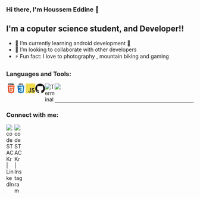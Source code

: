### Hi there, I'm Houssem Eddine 👋

## I'm a  coputer science student, and Developer!!

- 🌱 I’m currently learning android development 📱
- 👯 I’m looking to collaborate with other developers
- ⚡ Fun fact: I love to photography , mountain biking and gaming

### Languages and Tools:

<img align="left" alt="HTML5" width="26px" src="https://raw.githubusercontent.com/github/explore/80688e429a7d4ef2fca1e82350fe8e3517d3494d/topics/html/html.png" />
<img align="left" alt="CSS3" width="26px" src="https://raw.githubusercontent.com/github/explore/80688e429a7d4ef2fca1e82350fe8e3517d3494d/topics/css/css.png" />
<img align="left" alt="JavaScript" width="26px" src="https://raw.githubusercontent.com/github/explore/80688e429a7d4ef2fca1e82350fe8e3517d3494d/topics/javascript/javascript.png" />
<img align="left" alt="GitHub" width="26px" src="https://raw.githubusercontent.com/github/explore/78df643247d429f6cc873026c0622819ad797942/topics/github/github.png" />
<img src="https://img.icons8.com/color/48/000000/java-coffee-cup-logo--v1.png"/>
<img align="left" alt="Terminal" width="26px" src="https://cdn.jsdelivr.net/npm/simple-icons@3.13.0/icons/android.svg" />
<br />
<br />

---

### Connect with me:

<a href="https://www.linkedin.com/in/baba-bendermel-houssem-eddine/" >
  <img align="left" alt="codeSTACKr | LinkedIn" width="22px" src="https://cdn.jsdelivr.net/npm/simple-icons@v3/icons/linkedin.svg" />
</a>

<a href="https://www.instagram.com/houssem.38/?hl=fr">
  <img align="left" alt="codeSTACKr | Instagram" width="22px" src="https://cdn.jsdelivr.net/npm/simple-icons@v3/icons/instagram.svg" />
</a>

<br />
